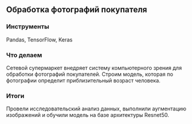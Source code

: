 ## Обработка фотографий покупателя
### Инструменты
Pandas, TensorFlow, Keras
###  Что делаем

Сетевой супермаркет внедряет систему компьютерного зрения для обработки фотографий покупателей.  Строим модель, которая по фотографии определит приблизительный возраст человека. 

### Итоги

Провели исследовательский анализ данных,  выполнили аугментацию изображений и обучили модель на базе архитектуры Resnet50.
